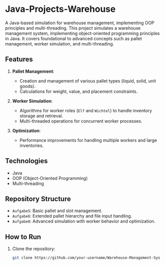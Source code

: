 # Java-Projects-Warehouse
A Java-based simulation for warehouse management, implementing OOP principles and multi-threading.
This project simulates a warehouse management system, implementing object-oriented programming principles in Java. It covers foundational to advanced concepts such as pallet management, worker simulation, and multi-threading.

## Features
1. **Pallet Management**: 
   - Creation and management of various pallet types (liquid, solid, unit goods).
   - Calculations for weight, value, and placement constraints.

2. **Worker Simulation**:
   - Algorithms for worker roles (`Elf` and `Wichtel`) to handle inventory storage and retrieval.
   - Multi-threaded operations for concurrent worker processes.

3. **Optimization**:
   - Performance improvements for handling multiple workers and large inventories.

## Technologies
- Java
- OOP (Object-Oriented Programming)
- Multi-threading

## Repository Structure
- `Aufgabe5`: Basic pallet and slot management.
- `Aufgabe6`: Extended pallet hierarchy and file input handling.
- `Aufgabe8`: Advanced simulation with worker behavior and optimization.

## How to Run
1. Clone the repository:
   ```bash
   git clone https://github.com/your-username/Warehouse-Management-System.git
